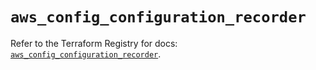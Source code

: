 # `aws_config_configuration_recorder`

Refer to the Terraform Registry for docs: [`aws_config_configuration_recorder`](https://registry.terraform.io/providers/hashicorp/aws/5.33.0/docs/resources/config_configuration_recorder).
